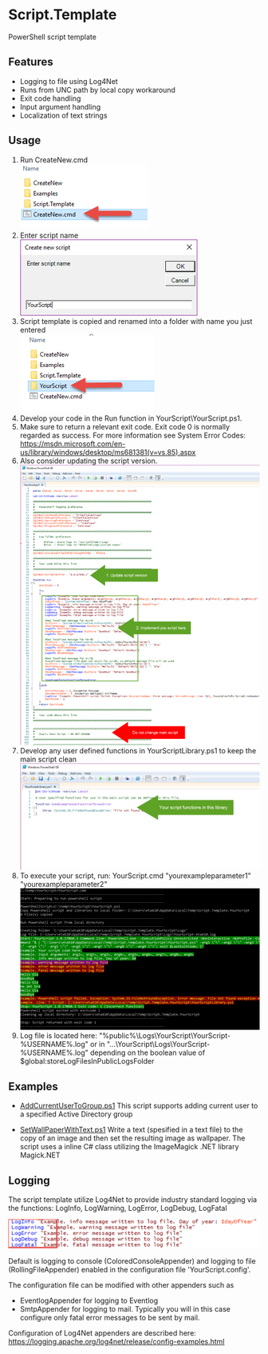 # Script.Template

PowerShell script template

## Features

* Logging to file using Log4Net
* Runs from UNC path by local copy workaround
* Exit code handling
* Input argument handling
* Localization of text strings

## Usage

1. Run CreateNew.cmd  
![](./doc/images/CreateNew.png)
2. Enter script name  
![](./doc/images/YourScript_Input.png)
3. Script template is copied and  renamed into a folder with name you just entered  
![](./doc/images/YourScript_Folder.png)
2. Develop your code in the Run function in YourScript\YourScript.ps1.
  1. Make sure to return a relevant exit code. Exit code 0 is normally regarded as success. For more information see System Error Codes:  https://msdn.microsoft.com/en-us/library/windows/desktop/ms681381(v=vs.85).aspx
  2. Also consider updating the script version.  
![](./doc/images/MainScript.png)
3. Develop any user defined functions in YourScriptLibrary.ps1 to keep the main script clean  
![](./doc/images/UserFunctions.png)
4. To execute your script, run: YourScript.cmd "yourexampleparameter1" "yourexampleparameter2"  
![](./doc/images/YourScriptOutput.png)  
5. Log file is located here: "%public%\Logs\YourScript\YourScript-%USERNAME%.log" or in "...\YourScript\Logs\YourScript-%USERNAME%.log" depending on the boolean value of $global:storeLogFilesInPublicLogsFolder

## Examples

* [AddCurrentUserToGroup.ps1](./src/Examples/AddCurrentUserToGroup)
This script supports adding current user to a specified Active Directory group

* [SetWallPaperWithText.ps1](./src/Examples/SetWallPaperWithText)
Write a text (spesified in a text file) to the copy of an image and then set the resulting image as wallpaper. The script uses a inline C# class utilizing the ImageMagick .NET library Magick.NET

## Logging

The script template utilize Log4Net to provide industry standard logging via the functions: LogInfo, LogWarning, LogError, LogDebug, LogFatal

![](./doc/images/Logging_Functions.png)

Default is logging to console (ColoredConsoleAppender) and logging to file (RollingFileAppender) enabled in the configuration file 'YourScript.config'.

The configuration file can be modified with other appenders such as 

* EventlogAppender for logging to Eventlog 
* SmtpAppender for logging to mail. Typically you will in this case configure only fatal error messages to be sent by mail.

Configuration of Log4Net appenders are described here: https://logging.apache.org/log4net/release/config-examples.html
